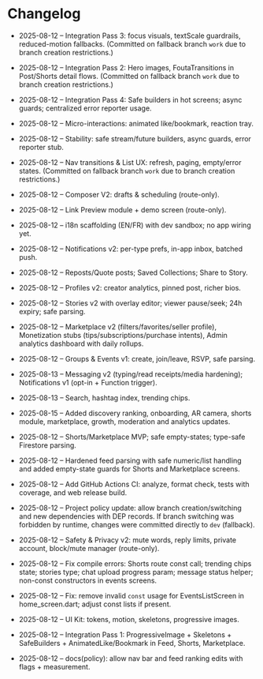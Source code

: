 # Changelog





- 2025-08-12 – Integration Pass 3: focus visuals, textScale guardrails, reduced-motion fallbacks. (Committed on fallback branch `work` due to branch creation restrictions.)
- 2025-08-12 – Integration Pass 2: Hero images, FoutaTransitions in Post/Shorts detail flows. (Committed on fallback branch `work` due to branch creation restrictions.)
- 2025-08-12 – Integration Pass 4: Safe builders in hot screens; async guards; centralized error reporter usage.
- 2025-08-12 – Micro-interactions: animated like/bookmark, reaction tray.
- 2025-08-12 – Stability: safe stream/future builders, async guards, error reporter stub.
- 2025-08-12 – Nav transitions & List UX: refresh, paging, empty/error states. (Committed on fallback branch `work` due to branch creation restrictions.)
- 2025-08-12 – Composer V2: drafts & scheduling (route-only).
- 2025-08-12 – Link Preview module + demo screen (route-only).
- 2025-08-12 – i18n scaffolding (EN/FR) with dev sandbox; no app wiring yet.

- 2025-08-12 – Notifications v2: per-type prefs, in-app inbox, batched push.

- 2025-08-12 – Reposts/Quote posts; Saved Collections; Share to Story.
- 2025-08-12 – Profiles v2: creator analytics, pinned post, richer bios.
- 2025-08-12 – Stories v2 with overlay editor; viewer pause/seek; 24h expiry; safe parsing.
- 2025-08-12 – Marketplace v2 (filters/favorites/seller profile), Monetization stubs (tips/subscriptions/purchase intents), Admin analytics dashboard with daily rollups.
- 2025-08-12 – Groups & Events v1: create, join/leave, RSVP, safe parsing.
- 2025-08-13 – Messaging v2 (typing/read receipts/media hardening); Notifications v1 (opt-in + Function trigger).
- 2025-08-13 – Search, hashtag index, trending chips.
- 2025-08-15 – Added discovery ranking, onboarding, AR camera, shorts module, marketplace, growth, moderation and analytics updates.
- 2025-08-12 – Shorts/Marketplace MVP; safe empty-states; type-safe Firestore parsing.
- 2025-08-12 – Hardened feed parsing with safe numeric/list handling and added empty-state guards for Shorts and Marketplace screens.
- 2025-08-12 – Add GitHub Actions CI: analyze, format check, tests with coverage, and web release build.
- 2025-08-12 – Project policy update: allow branch creation/switching and new dependencies with DEP records. If branch switching was forbidden by runtime, changes were committed directly to `dev` (fallback).

- 2025-08-12 – Safety & Privacy v2: mute words, reply limits, private account, block/mute manager (route-only).
- 2025-08-12 – Fix compile errors: Shorts route const call; trending chips state; stories type; chat upload progress param; message status helper; non-const constructors in events screens.
- 2025-08-12 – Fix: remove invalid `const` usage for EventsListScreen in home_screen.dart; adjust const lists if present.
- 2025-08-12 – UI Kit: tokens, motion, skeletons, progressive images.
- 2025-08-12 – Integration Pass 1: ProgressiveImage + Skeletons + SafeBuilders + AnimatedLike/Bookmark in Feed, Shorts, Marketplace.
- 2025-08-12 – docs(policy): allow nav bar and feed ranking edits with flags + measurement.
